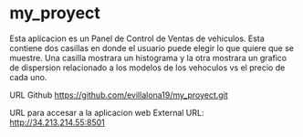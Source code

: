# my_proyect

Esta aplicacion es un Panel de Control de Ventas de vehiculos. 
Esta contiene dos casillas en donde el usuario puede elegir lo que quiere que se muestre. Una casilla mostrara un histograma y la otra mostrara un grafico de dispersion relacionado a los modelos de los vehoculos vs el precio de cada uno.

URL Github
https://github.com/evillalona19/my_proyect.git

URL para accesar a la aplicacion web
External URL: http://34.213.214.55:8501

